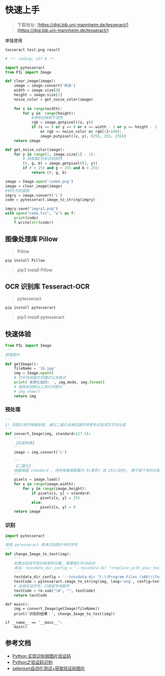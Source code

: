 # 快速上手

> 下载地址: [https://digi.bib.uni-mannheim.de/tesseract/](https://digi.bib.uni-mannheim.de/tesseract/)

单独使用

```bash
tesseract test.png result
```

```python
# -*- coding: utf-8 -*-

import pytesseract
from PIL import Image

def clear_image(image):
    image = image.convert('RGB')
    width = image.size[0]
    height = image.size[1]
    noise_color = get_noise_color(image)
    
    for x in range(width):
        for y in  range(height):
            #清除边框和干扰色
            rgb = image.getpixel((x, y))
            if (x == 0 or y == 0 or x == width - 1 or y == height - 1 
                or rgb == noise_color or rgb[1]>100):
                image.putpixel((x, y), (255, 255, 255))
    return image

def get_noise_color(image):
    for y in range(1, image.size[1] - 1):
        # 获取第2列非白的颜色
        (r, g, b) = image.getpixel((2, y))
        if r < 255 and g < 255 and b < 255:
            return (r, g, b)

image = Image.open('code4.png')
image = clear_image(image)
#转化为灰度图
imgry = image.convert('L')
code = pytesseract.image_to_string(imgry)

imgry.save("imgry1.png")
with open("code.txt", "w") as f:
    print(code)
    f.write(str(code))
```


## 图像处理库 Pillow

> Pillow

```bash
pip install Pillow
```

> pip3 install Pillow

## OCR 识别库 Tesseract-OCR

> pytesseract

```bash
pip install pytesseract
```

> pip3 install pytesseract

## 快速体验

```python
from PIL import Image
'''
获取图片
'''
def getImage():
    fileName = '16.jpg'
    img = Image.open()
    # 打印当前图片的模式以及格式
    print('未转化前的: ', img.mode, img.format)
    # 使用系统默认工具打开图片
    # img.show()
    return img
```

### 预处理

```python
'''
1) 将图片进行降噪处理, 通过二值化去掉后面的背景色并加深文字对比度
'''
def convert_Image(img, standard=127.5):
    '''
    【灰度转换】
    '''
    image = img.convert('L')

    '''
    【二值化】
    根据阈值 standard , 将所有像素都置为 0(黑色) 或 255(白色), 便于接下来的分割
    '''
    pixels = image.load()
    for x in range(image.width):
        for y in range(image.height):
            if pixels[x, y] > standard:
                pixels[x, y] = 255
            else:
                pixels[x, y] = 0
    return image
```

### 识别

```python
import pytesseract
'''
使用 pytesseract 库来识别图片中的字符
'''
def change_Image_to_text(img):
    '''
    如果出现找不到训练库的位置, 需要我们手动自动
    语法: tessdata_dir_config = '--tessdata-dir "<replace_with_your_tessdata_dir_path>"'
    '''
    testdata_dir_config = '--tessdata-dir "C:\\Program Files (x86)\\Tesseract-OCR\\tessdata"'
    textCode = pytesseract.image_to_string(img, lang='eng', config=testdata_dir_config)
    # 去掉非法字符，只保留字母数字
    textCode = re.sub("\W", "", textCode)
    return textCode
```

```
def main():
    img = convert_Image(getImage(fileName))
    print('识别的结果：', change_Image_to_text(img))

if __name__ == '__main__':
    main()
```

## 参考文档

- [Python 实现识别弱图片验证码](https://www.jianshu.com/p/bc6774723003)
- [Python之验证码识别](https://my.oschina.net/moluyingxing/blog/2996786)
- [selenium自动化测试+获取验证码图片](https://my.oschina.net/moluyingxing/blog/2997353)